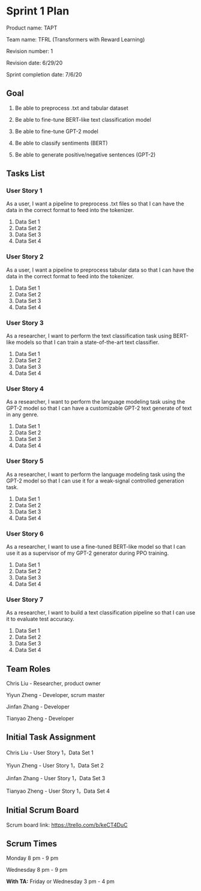 # Sprint 1 Plan

Product name: TAPT

Team name: TFRL (Transformers with Reward Learning)

Revision number: 1

Revision date: 6/29/20

Sprint completion date: 7/6/20

## Goal

1. Be able to preprocess .txt and tabular dataset

2. Be able to fine-tune BERT-like text classification model

3. Be able to fine-tune GPT-2 model

4. Be able to classify sentiments (BERT)
5. Be able to generate positive/negative sentences (GPT-2)

## Tasks List

### User Story 1

As a user, I want a pipeline to preprocess .txt files so that I can have the data in the correct format to feed into the tokenizer.

1. Data Set 1
2. Data Set 2
3. Data Set 3
4. Data Set 4

### User Story 2

As a user, I want a pipeline to preprocess tabular data so that I can have the data in the correct format to feed into the tokenizer.

1. Data Set 1
2. Data Set 2
3. Data Set 3
4. Data Set 4

### User Story 3

As a researcher, I want to perform the text classification task using BERT-like models so that I can train a state-of-the-art text classifier.

1. Data Set 1
2. Data Set 2
3. Data Set 3
4. Data Set 4

### User Story 4

As a researcher, I want to perform the language modeling task using the GPT-2 model so that I can have a customizable GPT-2 text generate of text in any genre.

1. Data Set 1
2. Data Set 2
3. Data Set 3
4. Data Set 4

### User Story 5

As a researcher, I want to perform the language modeling task using the GPT-2 model so that I can use it for a weak-signal controlled generation task.

1. Data Set 1
2. Data Set 2
3. Data Set 3
4. Data Set 4

### User Story 6

As a researcher, I want to use a fine-tuned BERT-like model so that I can use it as a supervisor of my GPT-2 generator during PPO training.

1. Data Set 1
2. Data Set 2
3. Data Set 3
4. Data Set 4

### User Story 7

As a researcher, I want to build a text classification pipeline so that I can use it to evaluate test accuracy.

1. Data Set 1
2. Data Set 2
3. Data Set 3
4. Data Set 4

## Team Roles

Chris Liu - Researcher, product owner

Yiyun Zheng - Developer, scrum master

Jinfan Zhang - Developer

Tianyao Zheng - Developer

## Initial Task Assignment

Chris Liu - User Story 1，Data Set 1

Yiyun Zheng - User Story 1，Data Set 2

Jinfan Zhang - User Story 1，Data Set 3

Tianyao Zheng - User Story 1，Data Set 4

## Initial Scrum Board

Scrum board link: https://trello.com/b/keCT4DuC

## Scrum Times

Monday 8 pm - 9 pm

Wednesday 8 pm - 9 pm

**With TA:** Friday or Wednesday 3 pm - 4 pm


